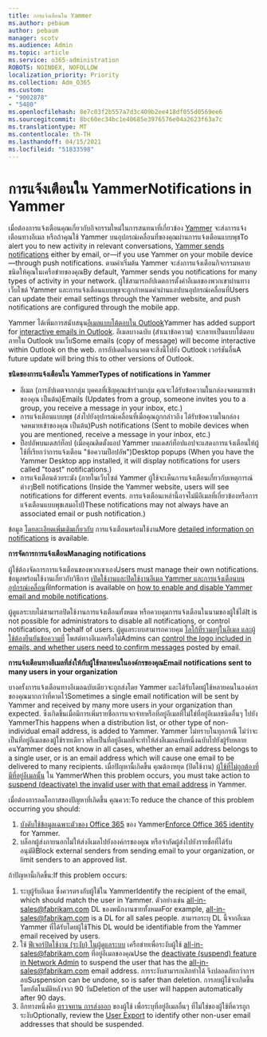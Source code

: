 ```yaml
---
title: การแจ้งเตือนใน Yammer
ms.author: pebaum
author: pebaum
manager: scotv
ms.audience: Admin
ms.topic: article
ms.service: o365-administration
ROBOTS: NOINDEX, NOFOLLOW
localization_priority: Priority
ms.collection: Adm_O365
ms.custom:
- "9002878"
- "5480"
ms.openlocfilehash: 8e7c03f2b557a7d3c409b2ee418df055d0569ee6
ms.sourcegitcommit: 8bc60ec34bc1e40685e3976576e04a2623f63a7c
ms.translationtype: MT
ms.contentlocale: th-TH
ms.lasthandoff: 04/15/2021
ms.locfileid: "51833598"
---
```

# <a name="notifications-in-yammer"></a><span data-ttu-id="bb536-102">การแจ้งเตือนใน Yammer</span><span class="sxs-lookup"><span data-stu-id="bb536-102">Notifications in Yammer</span></span>

<span data-ttu-id="bb536-103">เมื่อต้องการแจ้งเตือนคุณเกี่ยวกับกิจกรรมใหม่ในการสนทนาที่เกี่ยวข้อง [Yammer](https://support.microsoft.com/en-gb/office/enable-or-disable-yammer-email-and-phone-notifications-93e530e0-189f-4768-8f28-7683d48cc996) จะส่งการแจ้งเตือนทางอีเมล หรือถ้าคุณใช้ Yammer บนอุปกรณ์เคลื่อนที่ของคุณผ่านการแจ้งเตือนแบบพุช</span><span class="sxs-lookup"><span data-stu-id="bb536-103">To alert you to new activity in relevant conversations, [Yammer sends notifications](https://support.microsoft.com/en-gb/office/enable-or-disable-yammer-email-and-phone-notifications-93e530e0-189f-4768-8f28-7683d48cc996) either by email, or—if you use Yammer on your mobile device—through push notifications.</span></span> <span data-ttu-id="bb536-104">ตามค่าเริ่มต้น Yammer จะส่งการแจ้งเตือนกิจกรรมหลายชนิดให้คุณในเครือข่ายของคุณ</span><span class="sxs-lookup"><span data-stu-id="bb536-104">By default, Yammer sends you notifications for many types of activity in your network.</span></span> <span data-ttu-id="bb536-105">ผู้ใช้สามารถอัปเดตการตั้งค่าอีเมลของพวกเขาผ่านทางเว็บไซต์ Yammer และการแจ้งเตือนแบบพุชจะถูกกําหนดค่าผ่านแอปบนอุปกรณ์เคลื่อนที่</span><span class="sxs-lookup"><span data-stu-id="bb536-105">Users can update their email settings through the Yammer website, and push notifications are configured through the mobile app.</span></span> 

<span data-ttu-id="bb536-106">Yammer ได้เพิ่มการสนับสนุน[อีเมลแบบโต้ตอบใน Outlook](https://techcommunity.microsoft.com/t5/outlook-blog/interactive-yammer-emails-in-outlook-on-the-web-are-here/ba-p/1209420)</span><span class="sxs-lookup"><span data-stu-id="bb536-106">Yammer has added support for [interactive emails in Outlook](https://techcommunity.microsoft.com/t5/outlook-blog/interactive-yammer-emails-in-outlook-on-the-web-are-here/ba-p/1209420).</span></span> <span data-ttu-id="bb536-107">อีเมลบางฉบับ (สําเนาข้อความ) จะกลายเป็นแบบโต้ตอบภายใน Outlook บนเว็บ</span><span class="sxs-lookup"><span data-stu-id="bb536-107">Some emails (copy of message) will become interactive within Outlook on the web.</span></span> <span data-ttu-id="bb536-108">การอัปเดตในอนาคตจะสิ่งนี้ไปยัง Outlook เวอร์ชันอื่น</span><span class="sxs-lookup"><span data-stu-id="bb536-108">A future update will bring this to other versions of Outlook.</span></span>

<span data-ttu-id="bb536-109">**ชนิดของการแจ้งเตือนใน Yammer**</span><span class="sxs-lookup"><span data-stu-id="bb536-109">**Types of notifications in Yammer**</span></span>

- <span data-ttu-id="bb536-110">อีเมล (การอัปเดตจากกลุ่ม บุคคลที่เชิญคุณเข้าร่วมกลุ่ม คุณจะได้รับข้อความในกล่องจดหมายเข้าของคุณ เป็นต้น)</span><span class="sxs-lookup"><span data-stu-id="bb536-110">Emails (Updates from a group, someone invites you to a group, you receive a message in your inbox, etc.)</span></span>
- <span data-ttu-id="bb536-111">การแจ้งเตือนแบบพุช (ส่งไปยังอุปกรณ์เคลื่อนที่เมื่อคุณถูกกล่าวถึง ได้รับข้อความในกล่องจดหมายเข้าของคุณ เป็นต้น)</span><span class="sxs-lookup"><span data-stu-id="bb536-111">Push notifications (Sent to mobile devices when you are mentioned, receive a message in your inbox, etc.)</span></span>
- <span data-ttu-id="bb536-112">ป็อปอัพบนเดสก์ท็อป (เมื่อคุณติดตั้งแอป Yammer บนเดสก์ท็อปแอปจะแสดงการแจ้งเตือนให้ผู้ใช้ที่เรียกว่าการแจ้งเตือน "ข้อความป็อปอัพ")</span><span class="sxs-lookup"><span data-stu-id="bb536-112">Desktop popups (When you have the Yammer Desktop app installed, it will display notifications for users called "toast" notifications.)</span></span>
- <span data-ttu-id="bb536-113">การแจ้งเตือนด้วยระฆัง (ภายในเว็บไซต์ Yammer ผู้ใช้จะเห็นการแจ้งเตือนเกี่ยวกับเหตุการณ์ต่างๆ</span><span class="sxs-lookup"><span data-stu-id="bb536-113">Bell notifications (Inside the Yammer website, users will see notifications for different events.</span></span> <span data-ttu-id="bb536-114">การแจ้งเตือนเหล่านี้อาจไม่มีอีเมลที่เกี่ยวข้องหรือการแจ้งเตือนแบบพุชเสมอไป)</span><span class="sxs-lookup"><span data-stu-id="bb536-114">These notifications may not always have an associated email or push notification.)</span></span>

<span data-ttu-id="bb536-115">ข้อมูล [โดยละเอียดเพิ่มเติมเกี่ยวกับ](https://support.microsoft.com/en-gb/office/enable-or-disable-yammer-email-and-phone-notifications-93e530e0-189f-4768-8f28-7683d48cc996) การแจ้งเตือนพร้อมใช้งาน</span><span class="sxs-lookup"><span data-stu-id="bb536-115">More [detailed information on notifications](https://support.microsoft.com/en-gb/office/enable-or-disable-yammer-email-and-phone-notifications-93e530e0-189f-4768-8f28-7683d48cc996) is available.</span></span>

<span data-ttu-id="bb536-116">**การจัดการการแจ้งเตือน**</span><span class="sxs-lookup"><span data-stu-id="bb536-116">**Managing notifications**</span></span>

<span data-ttu-id="bb536-117">ผู้ใช้ต้องจัดการการแจ้งเตือนของพวกเขาเอง</span><span class="sxs-lookup"><span data-stu-id="bb536-117">Users must manage their own notifications.</span></span> <span data-ttu-id="bb536-118">ข้อมูลพร้อมใช้งานเกี่ยวกับวิธีการ [เปิดใช้งานและปิดใช้งานอีเมล Yammer และการแจ้งเตือนบนอุปกรณ์เคลื่อน](https://support.microsoft.com/en-gb/office/enable-or-disable-yammer-email-and-phone-notifications-93e530e0-189f-4768-8f28-7683d48cc996)ที่</span><span class="sxs-lookup"><span data-stu-id="bb536-118">Information is available on [how to enable and disable Yammer email and mobile notifications](https://support.microsoft.com/en-gb/office/enable-or-disable-yammer-email-and-phone-notifications-93e530e0-189f-4768-8f28-7683d48cc996).</span></span> 

<span data-ttu-id="bb536-119">ผู้ดูแลระบบไม่สามารถปิดใช้งานการแจ้งเตือนทั้งหมด หรือควบคุมการแจ้งเตือนในนามของผู้ใช้ได้</span><span class="sxs-lookup"><span data-stu-id="bb536-119">It is not possible for administrators to disable all notifications, or control notifications, on behalf of users.</span></span> <span data-ttu-id="bb536-120">ผู้ดูแลระบบสามารถควบคุม [โลโก้ที่รวมอยู่ในอีเมล และผู้ใช้ต้องยืนยันข้อความที่](https://docs.microsoft.com/yammer/configure-your-yammer-network/configure-email-and-yammer) โพสต์ทางอีเมลหรือไม่</span><span class="sxs-lookup"><span data-stu-id="bb536-120">Admins can [control the logo included in emails, and whether users need to confirm messages](https://docs.microsoft.com/yammer/configure-your-yammer-network/configure-email-and-yammer) posted by email.</span></span>

<span data-ttu-id="bb536-121">**การแจ้งเตือนทางอีเมลที่ส่งให้กับผู้ใช้หลายคนในองค์กรของคุณ**</span><span class="sxs-lookup"><span data-stu-id="bb536-121">**Email notifications sent to many users in your organization**</span></span>

<span data-ttu-id="bb536-122">บางครั้งการแจ้งเตือนทางอีเมลฉบับเดียวจะถูกส่งโดย Yammer และได้รับโดยผู้ใช้หลายคนในองค์กรของคุณมากกว่าที่คาดไว้</span><span class="sxs-lookup"><span data-stu-id="bb536-122">Sometimes a single email notification will be sent by Yammer and received by many more users in your organization than expected.</span></span> <span data-ttu-id="bb536-123">ซึ่งเกิดขึ้นเมื่อมีการเพิ่มรายชื่อการแจกจ่ายหรือที่อยู่อีเมลที่ไม่ใช่ที่อยู่อีเมลชนิดอื่นๆ ไปยัง Yammer</span><span class="sxs-lookup"><span data-stu-id="bb536-123">This happens when a distribution list, or other type of non-individual email address, is added to Yammer.</span></span> <span data-ttu-id="bb536-124">Yammer ไม่ทราบในทุกกรณี ไม่ว่าจะเป็นที่อยู่อีเมลของผู้ใช้รายเดียว หรือเป็นที่อยู่อีเมลที่จะทําให้ส่งอีเมลฉบับหนึ่งฉบับไปยังผู้รับหลายคน</span><span class="sxs-lookup"><span data-stu-id="bb536-124">Yammer does not know in all cases, whether an email address belongs to a single user, or is an email address which will cause one email to be delivered to many recipients.</span></span> <span data-ttu-id="bb536-125">เมื่อปัญหานี้เกิดขึ้น คุณต้องหยุด (ปิดใช้งาน) [ผู้ใช้ที่ไม่ถูกต้องที่มีที่อยู่อีเมลนั้น](https://docs.microsoft.com/yammer/manage-yammer-users/add-block-or-remove-users#remove-users) ใน Yammer</span><span class="sxs-lookup"><span data-stu-id="bb536-125">When this problem occurs, you must take action to [suspend (deactivate) the invalid user with that email address](https://docs.microsoft.com/yammer/manage-yammer-users/add-block-or-remove-users#remove-users) in Yammer.</span></span> 

<span data-ttu-id="bb536-126">เมื่อต้องการลดโอกาสของปัญหาที่เกิดขึ้น คุณควร:</span><span class="sxs-lookup"><span data-stu-id="bb536-126">To reduce the chance of this problem occurring you should:</span></span>

1. <span data-ttu-id="bb536-127">[บังคับใช้ข้อมูลเฉพาะตัวของ Office 365](https://docs.microsoft.com/yammer/configure-your-yammer-network/enforce-office-365-identity) ของ Yammer</span><span class="sxs-lookup"><span data-stu-id="bb536-127">[Enforce Office 365 identity](https://docs.microsoft.com/yammer/configure-your-yammer-network/enforce-office-365-identity) for Yammer.</span></span>
2. <span data-ttu-id="bb536-128">บล็อกผู้ส่งภายนอกไม่ให้ส่งอีเมลไปยังองค์กรของคุณ หรือจํากัดผู้ส่งไปยังรายชื่อที่ได้รับอนุมัติ</span><span class="sxs-lookup"><span data-stu-id="bb536-128">Block external senders from sending email to your organization, or limit senders to an approved list.</span></span>

<span data-ttu-id="bb536-129">ถ้าปัญหานี้เกิดขึ้น:</span><span class="sxs-lookup"><span data-stu-id="bb536-129">If this problem occurs:</span></span>

1. <span data-ttu-id="bb536-130">ระบุผู้รับอีเมล ซึ่งควรตรงกับผู้ใช้ใน Yammer</span><span class="sxs-lookup"><span data-stu-id="bb536-130">Identify the recipient of the email, which should match the user in Yammer.</span></span> <span data-ttu-id="bb536-131">ตัวอย่างเช่น all-in-sales@fabrikam.com DL ของพนักงานขายทั้งหมด</span><span class="sxs-lookup"><span data-stu-id="bb536-131">For example, all-in-sales@fabrikam.com is a DL for all sales people.</span></span> <span data-ttu-id="bb536-132">สามารถระบุ DL นี้จากอีเมล Yammer ที่ได้รับโดยผู้ใช้</span><span class="sxs-lookup"><span data-stu-id="bb536-132">This DL would be identifiable from the Yammer email received by users.</span></span>
2. <span data-ttu-id="bb536-133">ใช้ [ฟีเจอร์ปิดใช้งาน (ระงับ) ในผู้ดูแลระบบ](https://docs.microsoft.com/yammer/manage-yammer-users/add-block-or-remove-users#remove-users) เครือข่ายเพื่อระงับผู้ใช้ all-in-sales@fabrikam.com ที่อยู่อีเมลของคุณ</span><span class="sxs-lookup"><span data-stu-id="bb536-133">Use the [deactivate (suspend) feature in Network Admin](https://docs.microsoft.com/yammer/manage-yammer-users/add-block-or-remove-users#remove-users) to suspend the user that has the all-in-sales@fabrikam.com email address.</span></span> <span data-ttu-id="bb536-134">การระงับสามารถเลิกทําได้ จึงปลอดภัยกว่าการลบ</span><span class="sxs-lookup"><span data-stu-id="bb536-134">Suspension can be undone, so is safer than deletion.</span></span> <span data-ttu-id="bb536-135">การลบผู้ใช้จะเกิดขึ้นโดยอัตโนมัติหลังจาก 90 วัน</span><span class="sxs-lookup"><span data-stu-id="bb536-135">Deletion of the user will happen automatically after 90 days.</span></span>
3. <span data-ttu-id="bb536-136">อีกทางหนึ่งคือ [ตรวจทาน การส่งออก](https://docs.microsoft.com/yammer/manage-security-and-compliance/export-yammer-enterprise-data#ExportUsers) ของผู้ใช้ เพื่อระบุที่อยู่อีเมลอื่นๆ ที่ไม่ใช่ของผู้ใช้ที่ควรถูกระงับ</span><span class="sxs-lookup"><span data-stu-id="bb536-136">Optionally, review the [User Export](https://docs.microsoft.com/yammer/manage-security-and-compliance/export-yammer-enterprise-data#ExportUsers) to identify other non-user email addresses that should be suspended.</span></span>
